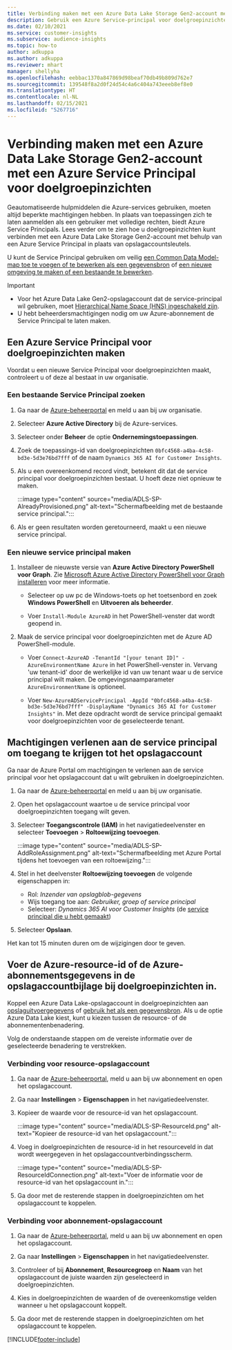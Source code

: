 ```yaml
---
title: Verbinding maken met een Azure Data Lake Storage Gen2-account met een Service Principal
description: Gebruik een Azure Service-principal voor doelgroepinzichten om verbinding te maken met uw eigen data lake wanneer u deze koppelt aan doelgroepinzichten.
ms.date: 02/10/2021
ms.service: customer-insights
ms.subservice: audience-insights
ms.topic: how-to
author: adkuppa
ms.author: adkuppa
ms.reviewer: mhart
manager: shellyha
ms.openlocfilehash: eebbac1370a847869d98beaf70db49b809d762e7
ms.sourcegitcommit: 139548f8a2d0f24d54c4a6c404a743eeeb8ef8e0
ms.translationtype: HT
ms.contentlocale: nl-NL
ms.lasthandoff: 02/15/2021
ms.locfileid: "5267716"
---
```

# <a name="connect-to-an-azure-data-lake-storage-gen2-account-with-an-azure-service-principal-for-audience-insights"></a>Verbinding maken met een Azure Data Lake Storage Gen2-account met een Azure Service Principal voor doelgroepinzichten

Geautomatiseerde hulpmiddelen die Azure-services gebruiken, moeten altijd beperkte machtigingen hebben. In plaats van toepassingen zich te laten aanmelden als een gebruiker met volledige rechten, biedt Azure Service Principals. Lees verder om te zien hoe u doelgroepinzichten kunt verbinden met een Azure Data Lake Storage Gen2-account met behulp van een Azure Service Principal in plaats van opslagaccountsleutels. 

U kunt de Service Principal gebruiken om veilig [een Common Data Model-map toe te voegen of te bewerken als een gegevensbron](connect-common-data-model.md) of [een nieuwe omgeving te maken of een bestaande te bewerken](manage-environments.md#create-an-environment-in-an-existing-organization).

> [!IMPORTANT]
> - Voor het Azure Data Lake Gen2-opslagaccount dat de service-principal wil gebruiken, moet [Hierarchical Name Space (HNS) ingeschakeld zijn](https://docs.microsoft.com/azure/storage/blobs/data-lake-storage-namespace)​.
> - U hebt beheerdersmachtigingen nodig om uw Azure-abonnement de Service Principal te laten maken.

## <a name="create-azure-service-principal-for-audience-insights"></a>Een Azure Service Principal voor doelgroepinzichten maken

Voordat u een nieuwe Service Principal voor doelgroepinzichten maakt, controleert u of deze al bestaat in uw organisatie.

### <a name="look-for-an-existing-service-principal"></a>Een bestaande Service Principal zoeken

1. Ga naar de [Azure-beheerportal](https://portal.azure.com) en meld u aan bij uw organisatie.

2. Selecteer **Azure Active Directory** bij de Azure-services.

3. Selecteer onder **Beheer** de optie **Ondernemingstoepassingen**.

4. Zoek de toepassings-id van doelgroepinzichten `0bfc4568-a4ba-4c58-bd3e-5d3e76bd7fff` of de naam `Dynamics 365 AI for Customer Insights`.

5. Als u een overeenkomend record vindt, betekent dit dat de service principal voor doelgroepinzichten bestaat. U hoeft deze niet opnieuw te maken.
   
   :::image type="content" source="media/ADLS-SP-AlreadyProvisioned.png" alt-text="Schermafbeelding met de bestaande service principal.":::
   
6. Als er geen resultaten worden geretourneerd, maakt u een nieuwe service principal.

### <a name="create-a-new-service-principal"></a>Een nieuwe service principal maken

1. Installeer de nieuwste versie van **Azure Active Directory PowerShell voor Graph**. Zie [Microsoft Azure Active Directory PowerShell voor Graph installeren](https://docs.microsoft.com/powershell/azure/active-directory/install-adv2) voor meer informatie.
   - Selecteer op uw pc de Windows-toets op het toetsenbord en zoek **Windows PowerShell** en **Uitvoeren als beheerder**.
   
   - Voer `Install-Module AzureAD` in het PowerShell-venster dat wordt geopend in.

2. Maak de service principal voor doelgroepinzichten met de Azure AD PowerShell-module.
   - Voer `Connect-AzureAD -TenantId "[your tenant ID]" -AzureEnvironmentName Azure` in het PowerShell-venster in. Vervang 'uw tenant-id' door de werkelijke id van uw tenant waar u de service principal wilt maken. De omgevingsnaamparameter `AzureEnvironmentName` is optioneel.
  
   - Voer `New-AzureADServicePrincipal -AppId "0bfc4568-a4ba-4c58-bd3e-5d3e76bd7fff" -DisplayName "Dynamics 365 AI for Customer Insights"` in. Met deze opdracht wordt de service principal gemaakt voor doelgroepinzichten voor de geselecteerde tenant.  

## <a name="grant-permissions-to-the-service-principal-to-access-the-storage-account"></a>Machtigingen verlenen aan de service principal om toegang te krijgen tot het opslagaccount

Ga naar de Azure Portal om machtigingen te verlenen aan de service principal voor het opslagaccount dat u wilt gebruiken in doelgroepinzichten.

1. Ga naar de [Azure-beheerportal](https://portal.azure.com) en meld u aan bij uw organisatie.

1. Open het opslagaccount waartoe u de service principal voor doelgroepinzichten toegang wilt geven.

1. Selecteer **Toegangscontrole (IAM)** in het navigatiedeelvenster en selecteer **Toevoegen** > **Roltoewijzing toevoegen**.
   
   :::image type="content" source="media/ADLS-SP-AddRoleAssignment.png" alt-text="Schermafbeelding met Azure Portal tijdens het toevoegen van een roltoewijzing.":::
   
1. Stel in het deelvenster **Roltoewijzing toevoegen** de volgende eigenschappen in:
   - Rol: *Inzender van opslagblob-gegevens*
   - Wijs toegang toe aan: *Gebruiker, groep of service principal*
   - Selecteer: *Dynamics 365 AI voor Customer Insights* (de [service principal die u hebt gemaakt](#create-a-new-service-principal))

1.  Selecteer **Opslaan**.

Het kan tot 15 minuten duren om de wijzigingen door te geven.

## <a name="enter-the-azure-resource-id-or-the-azure-subscription-details-in-the-storage-account-attachment-to-audience-insights"></a>Voer de Azure-resource-id of de Azure-abonnementsgegevens in de opslagaccountbijlage bij doelgroepinzichten in.

Koppel een Azure Data Lake-opslagaccount in doelgroepinzichten aan [opslaguitvoergegevens](manage-environments.md) of [gebruik het als een gegevensbron](connect-common-data-service-lake.md). Als u de optie Azure Data Lake kiest, kunt u kiezen tussen de resource- of de abonnementenbenadering.

Volg de onderstaande stappen om de vereiste informatie over de geselecteerde benadering te verstrekken.

### <a name="resource-based-storage-account-connection"></a>Verbinding voor resource-opslagaccount

1. Ga naar de [Azure-beheerportal](https://portal.azure.com), meld u aan bij uw abonnement en open het opslagaccount.

1. Ga naar **Instellingen** > **Eigenschappen** in het navigatiedeelvenster.

1. Kopieer de waarde voor de resource-id van het opslagaccount.

   :::image type="content" source="media/ADLS-SP-ResourceId.png" alt-text="Kopieer de resource-id van het opslagaccount.":::

1. Voeg in doelgroepinzichten de resource-id in het resourceveld in dat wordt weergegeven in het opslagaccountverbindingsscherm.

   :::image type="content" source="media/ADLS-SP-ResourceIdConnection.png" alt-text="Voer de informatie voor de resource-id van het opslagaccount in.":::   
   
1. Ga door met de resterende stappen in doelgroepinzichten om het opslagaccount te koppelen.

### <a name="subscription-based-storage-account-connection"></a>Verbinding voor abonnement-opslagaccount

1. Ga naar de [Azure-beheerportal](https://portal.azure.com), meld u aan bij uw abonnement en open het opslagaccount.

1. Ga naar **Instellingen** > **Eigenschappen** in het navigatiedeelvenster.

1. Controleer of bij **Abonnement**, **Resourcegroep** en **Naam** van het opslagaccount de juiste waarden zijn geselecteerd in doelgroepinzichten.

1. Kies in doelgroepinzichten de waarden of de overeenkomstige velden wanneer u het opslagaccount koppelt.
   
1. Ga door met de resterende stappen in doelgroepinzichten om het opslagaccount te koppelen.


[!INCLUDE[footer-include](../includes/footer-banner.md)]